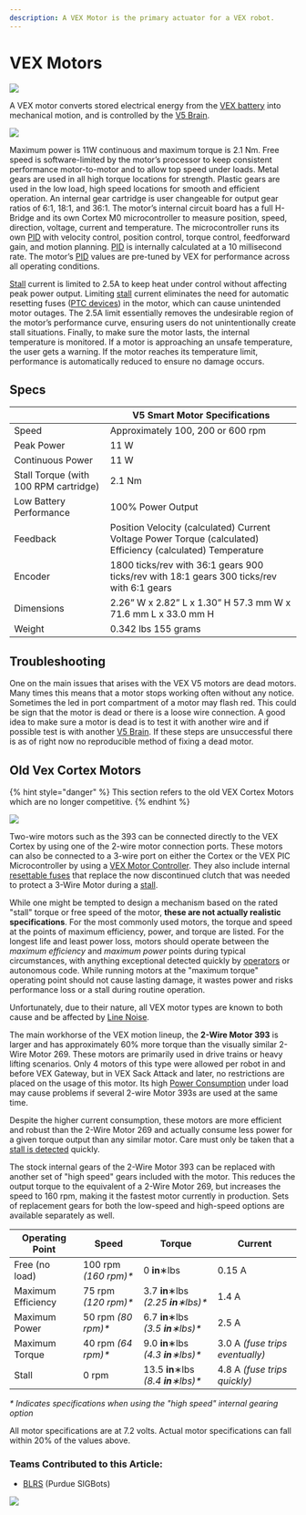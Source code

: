 ```yaml
---
description: A VEX Motor is the primary actuator for a VEX robot.
---
```


# VEX Motors

[![](../../.gitbook/assets/276-4840-v5-smart-motor-front-iso\_1.jpg)](https://phabricator.purduesigbots.com/file/data/zj7tgci7uyl2xaycrsqx/PHID-FILE-d43ssak5kxp4ijd44vbv/vex_motor\_393.jpg)

A VEX motor converts stored electrical energy from the [VEX battery](vex-battery.md) into mechanical motion, and is controlled by the [V5 Brain](vex-v5-brain/).

![](../../.gitbook/assets/image66.png)

Maximum power is 11W continuous and maximum torque is 2.1 Nm. Free speed is software-limited by the motor’s processor to keep consistent performance motor-to-motor and to allow top speed under loads. Metal gears are used in all high torque locations for strength. Plastic gears are used in the low load, high speed locations for smooth and efficient operation. An internal gear cartridge is user changeable for output gear ratios of 6:1, 18:1, and 36:1. The motor’s internal circuit board has a full H-Bridge and its own Cortex M0 microcontroller to measure position, speed, direction, voltage, current and temperature. The microcontroller runs its own [PID](../../software/control-algorithms/pid-controller.md) with velocity control, position control, torque control, feedforward gain, and motion planning. [PID](../../software/control-algorithms/pid-controller.md) is internally calculated at a 10 millisecond rate. The motor’s [PID](../../software/control-algorithms/pid-controller.md) values are pre-tuned by VEX for performance across all operating conditions.

[Stall](../../electronics/general/stalling.md) current is limited to 2.5A to keep heat under control without affecting peak power output. Limiting [stall](../../electronics/general/stalling.md) current eliminates the need for automatic resetting fuses ([PTC devices](../../electronics/general/resettable-fuse-ptc.md)) in the motor, which can cause unintended motor outages. The 2.5A limit essentially removes the undesirable region of the motor’s performance curve, ensuring users do not unintentionally create stall situations. Finally, to make sure the motor lasts, the internal temperature is monitored. If a motor is approaching an unsafe temperature, the user gets a warning. If the motor reaches its temperature limit, performance is automatically reduced to ensure no damage occurs.

## Specs

|                                       | **V5 Smart Motor Specifications**                                                                            |
| ------------------------------------- | ------------------------------------------------------------------------------------------------------------ |
| Speed                                 | Approximately 100, 200 or 600 rpm                                                                            |
| Peak Power                            | 11 W                                                                                                         |
| Continuous Power                      | 11 W                                                                                                         |
| Stall Torque (with 100 RPM cartridge) | 2.1 Nm                                                                                                       |
| Low Battery Performance               | 100% Power Output                                                                                            |
| Feedback                              | Position Velocity (calculated) Current Voltage Power Torque (calculated) Efficiency (calculated) Temperature |
| Encoder                               | 1800 ticks/rev with 36:1 gears 900 ticks/rev with 18:1 gears 300 ticks/rev with 6:1 gears                    |
| Dimensions                            | 2.26” W x 2.82” L x 1.30” H 57.3 mm W x 71.6 mm L x 33.0 mm H                                                |
| Weight                                | 0.342 lbs 155 grams                                                                                          |

## Troubleshooting

One on the main issues that arises with the VEX V5 motors are dead motors. Many times this means that a motor stops working often without any notice. Sometimes the led in port compartment of a motor may flash red. This could be sign that the motor is dead or there is a loose wire connection. A good idea to make sure a motor is dead is to test it with another wire and if possible test is with another [V5 Brain](vex-v5-brain/). If these steps are unsuccessful there is as of right now no reproducible method of fixing a dead motor.

## Old Vex Cortex Motors

{% hint style="danger" %}
This section refers to the old VEX Cortex Motors which are no longer competitive.
{% endhint %}

![](../../.gitbook/assets/276-2177-2-wire-motor-393.jpg)

Two-wire motors such as the 393 can be connected directly to the VEX Cortex by using one of the 2-wire motor connection ports. These motors can also be connected to a 3-wire port on either the Cortex or the VEX PIC Microcontroller by using a [VEX Motor Controller](../legacy/motor-controller.md). They also include internal [resettable fuses](../../electronics/general/resettable-fuse-ptc.md) that replace the now discontinued clutch that was needed to protect a 3-Wire Motor during a [stall](../../electronics/general/stalling.md).

While one might be tempted to design a mechanism based on the rated "stall" torque or free speed of the motor, **these are not actually realistic specifications**. For the most commonly used motors, the torque and speed at the points of maximum efficiency, power, and torque are listed. For the longest life and least power loss, motors should operate between the _maximum efficiency_ and _maximum power_ points during typical circumstances, with anything exceptional detected quickly by [operators](../../software/competition-specific/operator-control.md) or autonomous code. While running motors at the "maximum torque" operating point should not cause lasting damage, it wastes power and risks performance loss or a stall during routine operation.

Unfortunately, due to their nature, all VEX motor types are known to both cause and be affected by [Line Noise](../../electronics/general/line-noise.md).

The main workhorse of the VEX motion lineup, the **2-Wire Motor 393** is larger and has approximately 60% more torque than the visually similar 2-Wire Motor 269. These motors are primarily used in drive trains or heavy lifting scenarios. Only 4 motors of this type were allowed per robot in and before VEX Gateway, but in VEX Sack Attack and later, no restrictions are placed on the usage of this motor. Its high [Power Consumption](../../electronics/general/power-consumption.md) under load may cause problems if several 2-wire Motor 393s are used at the same time.

Despite the higher current consumption, these motors are more efficient and robust than the 2-Wire Motor 269 and actually consume less power for a given torque output than any similar motor. Care must only be taken that a [stall is detected](../../software/general/stall-detection.md) quickly.

The stock internal gears of the 2-Wire Motor 393 can be replaced with another set of "high speed" gears included with the motor. This reduces the output torque to the equivalent of a 2-Wire Motor 269, but increases the speed to 160 rpm, making it the fastest motor currently in production. Sets of replacement gears for both the low-speed and high-speed options are available separately as well.

| Operating Point    | Speed                 | Torque                               | Current                         |
| ------------------ | --------------------- | ------------------------------------ | ------------------------------- |
| Free (no load)     | 100 rpm _(160 rpm)\*_ | 0 **in**∗lbs                         | 0.15 A                          |
| Maximum Efficiency | 75 rpm _(120 rpm)\*_  | 3.7 **in**∗lbs _(2.25 **in**∗lbs)\*_ | 1.4 A                           |
| Maximum Power      | 50 rpm _(80 rpm)\*_   | 6.7 **in**∗lbs _(3.5 **in**∗lbs)\*_  | 2.5 A                           |
| Maximum Torque     | 40 rpm _(64 rpm)\*_   | 9.0 **in**∗lbs _(4.3 **in**∗lbs)\*_  | 3.0 A _(fuse trips eventually)_ |
| Stall              | 0 rpm                 | 13.5 **in**∗lbs _(8.4 **in**∗lbs)\*_ | 4.8 A _(fuse trips quickly)_    |

_\* Indicates specifications when using the "high speed" internal gearing option_

All motor specifications are at 7.2 volts. Actual motor specifications can fall within 20% of the values above.

### Teams Contributed to this Article:

* [BLRS](https://purduesigbots.com) (Purdue SIGBots)

[![](https://phabricator.purduesigbots.com/file/data/xfsxac7r5dlrvgtw2ai2/PHID-FILE-yh73ypyibvbwlvmj5sue/vex_motor\_393\_curve.png)](https://phabricator.purduesigbots.com/file/data/xfsxac7r5dlrvgtw2ai2/PHID-FILE-yh73ypyibvbwlvmj5sue/vex_motor\_393\_curve.png)
